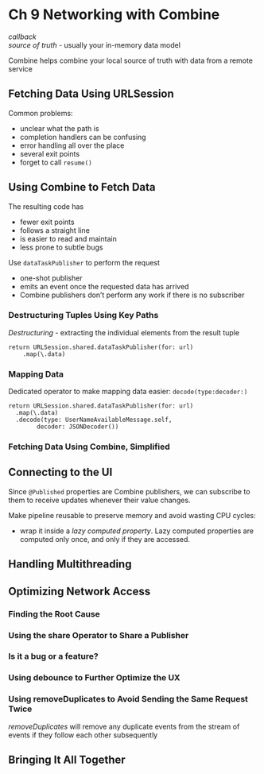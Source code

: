 <!--
http://github.com/iosjulianne
Asynchronous Programming with SwiftUI and Combine
by Peter Friese
Chapter 9 Notes 
-->


# Ch 9 Networking with Combine

*callback*<br>
*source of truth* - usually your in-memory data model

Combine helps combine your local source of truth with data from a remote service

## Fetching Data Using URLSession
Common problems: 

- unclear what the path is
- completion handlers can be confusing
- error handling all over the place
- several exit points
- forget to call `resume()` 


## Using Combine to Fetch Data

The resulting code has 

- fewer exit points
- follows a straight line
- is easier to read and maintain
- less prone to subtle bugs

Use `dataTaskPublisher` to perform the request <br>

- one-shot publisher 
- emits an event once the requested data has arrived 
- Combine publishers don’t perform any work if there is no subscriber

### Destructuring Tuples Using Key Paths
*Destructuring* - extracting the individual elements from the result tuple

```
return URLSession.shared.dataTaskPublisher(for: url)
	.map(\.data)
```

### Mapping Data
Dedicated operator to make mapping data easier: `decode(type:decoder:)`

```
return URLSession.shared.dataTaskPublisher(for: url)
  .map(\.data)
  .decode(type: UserNameAvailableMessage.self, 
  		decoder: JSONDecoder())
```

### Fetching Data Using Combine, Simplified

## Connecting to the UI

Since `@Published` properties are Combine publishers, we can subscribe to
them to receive updates whenever their value changes.

Make pipeline reusable to preserve memory and avoid wasting CPU cycles:

 - wrap it inside a *lazy computed property*. Lazy computed properties are computed only once, and only if they are accessed.


## Handling Multithreading

## Optimizing Network Access

### Finding the Root Cause
### Using the share Operator to Share a Publisher
### Is it a bug or a feature?
### Using debounce to Further Optimize the UX
### Using removeDuplicates to Avoid Sending the Same Request Twice
*removeDuplicates* will remove any duplicate events from the stream of events if they follow each other subsequently

## Bringing It All Together